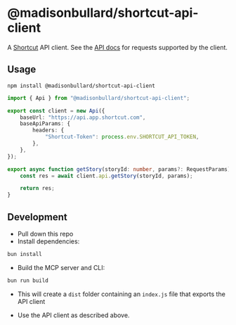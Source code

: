 # @madisonbullard/shortcut-api-client
A [Shortcut](https://www.shortcut.com/) API client. See the [API docs](https://developer.shortcut.com/api/rest/v3) for requests supported by the client.

## Usage
`npm install @madisonbullard/shortcut-api-client`

```ts
import { Api } from "@madisonbullard/shortcut-api-client";

export const client = new Api({
	baseUrl: "https://api.app.shortcut.com",
	baseApiParams: {
		headers: {
			"Shortcut-Token": process.env.SHORTCUT_API_TOKEN,
		},
	},
});

export async function getStory(storyId: number, params?: RequestParams) {
	const res = await client.api.getStory(storyId, params);

	return res;
}
```

## Development
- Pull down this repo
- Install dependencies:
```bash
bun install
```

- Build the MCP server and CLI:
```bash
bun run build
```
- This will create a `dist` folder containing an `index.js` file that exports the API client

- Use the API client as described above.


